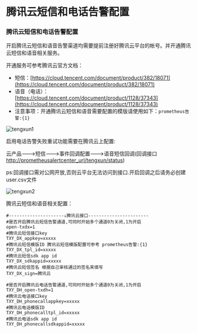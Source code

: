 # 腾讯云短信和电话告警配置



### 腾讯云短信和电话告警配置

开启腾讯云短信和语音告警渠道均需要提前注册好腾讯云平台的帐号。并开通腾讯云短信和语音相关服务。

开通服务可参考腾讯云官方文档：

* 短信：[https://cloud.tencent.com/document/product/382/18071](https://cloud.tencent.com/document/product/382/18071)
* 语音（电话）：[https://cloud.tencent.com/document/product/1128/37343](https://cloud.tencent.com/document/product/1128/37343)
* 注意事项：开通腾讯云短信和语音需要配置的模版请使用如下：`prometheus告警:{1}`

![tengxun1](https://gitee.com/feiyu563/PrometheusAlert/raw/master/doc/tengxun1.png)

启用电话告警失败重试功能需要在腾讯云上配置:

云产品---&gt;短信---&gt;事件回调配置---&gt;语音短信回调\(回调接口 [http://prometheusalertcenter\_url/tengxun/status](http://prometheusalertcenter_url/tengxun/status)\)

ps:回调接口需对公网开放,否则云平台无法访问到接口.开启回调之后请务必创建user.csv文件

![tengxun2](https://gitee.com/feiyu563/PrometheusAlert/raw/master/doc/tengxun2.png)

腾讯云短信和语音相关配置：

```text
#---------------------↓腾讯云接口-----------------------
#是否开启腾讯云短信告警通道,可同时开始多个通道0为关闭,1为开启
open-txdx=1
#腾讯云短信接口key
TXY_DX_appkey=xxxxx
#腾讯云短信模版ID 腾讯云短信模版配置可参考 prometheus告警:{1}
TXY_DX_tpl_id=xxxxx
#腾讯云短信sdk app id
TXY_DX_sdkappid=xxxxx
#腾讯云短信签名 根据自己审核通过的签名来填写
TXY_DX_sign=腾讯云

#是否开启腾讯云电话告警通道,可同时开始多个通道0为关闭,1为开启
TXY_DH_open-txdh=1
#腾讯云电话接口key
TXY_DH_phonecallappkey=xxxxx
#腾讯云电话模版ID
TXY_DH_phonecalltpl_id=xxxxx
#腾讯云电话sdk app id
TXY_DH_phonecallsdkappid=xxxxx
```

